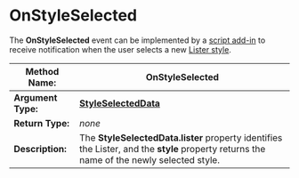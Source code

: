 # OnStyleSelected

The **OnStyleSelected** event can be implemented by a [script add-in](/Manual/scripting/script_add-ins/RAEDME.md) to receive notification when the user selects a new [Lister style](/Manual/basic_concepts/the_lister/styles.md).

| **Method Name:** | OnStyleSelected |
| --- | --- |
| **Argument Type:** | **[StyleSelectedData](../scripting_objects/styleselecteddata.md)** |
| **Return Type:** | *none* |
| **Description:** | The **StyleSelectedData.lister** property identifies the Lister, and the **style** property returns the name of the newly selected style. |

